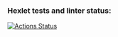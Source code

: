 ### Hexlet tests and linter status:
[![Actions Status](https://github.com/anilukin/layout-designer-project-58/actions/workflows/hexlet-check.yml/badge.svg)](https://github.com/anilukin/layout-designer-project-58/actions)